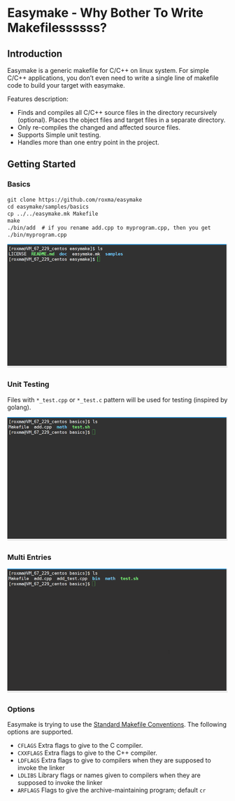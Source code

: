 # Easymake - Why Bother To Write Makefilessssss? #


  
## Introduction ##

Easymake is a generic makefile for C/C++ on linux system. For simple C/C++ applications, you don&rsquo;t even need to write a single line of makefile code to build your target with easymake.

Features description:

* Finds and compiles all C/C++ source files in the directory recursively (optional). Places the object files and target files in a separate directory.
* Only re-compiles the changed and affected source files.
* Supports Simple unit testing.
* Handles more than one entry point in the project.

## Getting Started ##

### Basics

```
git clone https://github.com/roxma/easymake
cd easymake/samples/basics
cp ../../easymake.mk Makefile
make
./bin/add  # if you rename add.cpp to myprogram.cpp, then you get ./bin/myprogram.cpp
```

![basics](./doc/images/basics.gif)

### Unit Testing

Files with `*_test.cpp` or `*_test.c` pattern will be used for testing (inspired by golang).

![unit_test](./doc/images/unit_test.gif)

### Multi Entries

![multi_entries](./doc/images/multi_entries.gif)

### Options

Easymake is trying to use the [Standard Makefile Conventions](https://www.gnu.org/prep/standards/html_node/Makefile-Conventions.html). The following options are supported.

- `CFLAGS` Extra flags to give to the C compiler.
- `CXXFLAGS` Extra flags to give to the C++ compiler.
- `LDFLAGS` Extra flags to give to compilers when they are supposed to invoke the linker
- `LDLIBS` Library flags or names given to compilers when they are supposed to invoke the linker
- `ARFLAGS` Flags to give the archive-maintaining program; default `cr`

